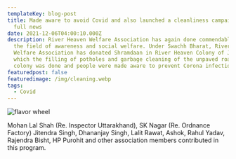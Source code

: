```yaml
---
templateKey: blog-post
title: Made aware to avoid Covid and also launched a cleanliness campaign. read
  full news
date: 2021-12-06T04:00:10.000Z
description: River Heaven Welfare Association has again done commendable work in
  the field of awareness and social welfare. Under Swachh Bharat, River Heaven
  Welfare Association has donated Shramdaan in River Heaven Colony of Jhajra. In
  which the filling of potholes and garbage cleaning of the unpaved road of the
  colony was done and people were made aware to prevent Corona infection.
featuredpost: false
featuredimage: /img/cleaning.webp
tags: 
  - Covid
---
```

![flavor wheel](/img/cleaning.webp)

Mohan Lal Shah (Re. Inspector Uttarakhand), SK Nagar (Re. Ordnance Factory) Jitendra Singh, Dhananjay Singh, Lalit Rawat, Ashok, Rahul Yadav, Rajendra Bisht, HP Purohit and other association members contributed in this program.